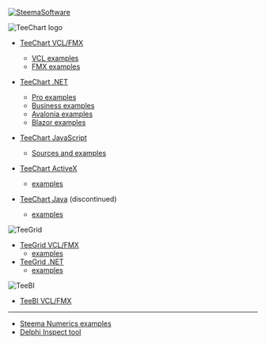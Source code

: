 
[![SteemaSoftware](https://user-images.githubusercontent.com/1788228/148072537-782b51e0-02f4-45dc-a28c-9d7c590c5cc3.png)](https://www.steema.com)

<picture>
  <source media="(prefers-color-scheme: dark)" srcset="https://github-production-user-asset-6210df.s3.amazonaws.com/1788228/274165678-7062ed4e-15a6-4ba2-a263-6ead80000cef.png">
  <img alt="TeeChart logo" src="https://user-images.githubusercontent.com/1788228/148073705-b97d1b13-11b1-46c1-9cf0-dcfe282214f4.png">
</picture>

- [TeeChart VCL/FMX](https://www.steema.com/product/vcl)
  - [VCL examples](https://github.com/Steema/TeeChart-VCL-FMX-Samples/tree/main/VCL)
  - [FMX examples](https://github.com/Steema/TeeChart-VCL-FMX-Samples/tree/main/FMX)
- [TeeChart .NET](https://www.steema.com/product/net)

  - [Pro examples](https://github.com/Steema/TeeChart-NET-Pro-Samples)
  - [Business examples](https://github.com/Steema/TeeChart-NET-Business-Samples)
  - [Avalonia examples](https://github.com/Steema/TeeChart-Avalonia-Samples)
  - [Blazor examples](https://github.com/Steema/TeeChart-NET-Pro-Samples/tree/main/Blazor)

- [TeeChart JavaScript](https://www.steema.com/product/html5)
  - [Sources and examples](https://gitlab.com/Steema/teechartjs)
- [TeeChart ActiveX](https://www.steema.com/product/ax)
  - [examples](https://github.com/Steema/TeeChart-ActiveX-Samples)
- [TeeChart Java](https://www.steema.com/product/java) (discontinued)
  - [examples](https://github.com/Steema/TeeChart-JAVA-Samples)

<picture>
  <source media="(prefers-color-scheme: dark)" srcset="https://github-production-user-asset-6210df.s3.amazonaws.com/1788228/274165672-571dba9e-1e06-456a-a5e7-20936dc92256.png">
  <img alt="TeeGrid" src="https://user-images.githubusercontent.com/1788228/148073636-5d5cb38a-e2bb-4472-97c1-f9e7f2283884.png">
</picture>

- [TeeGrid VCL/FMX](https://www.steema.com/product/gridvcl)
  - [examples](https://github.com/Steema/TeeGrid-VCL-FMX-Samples)
- [TeeGrid .NET](https://www.steema.com/product/gridnet)
  - [examples](https://github.com/Steema/TeeGrid-NET-Samples)

<picture>
  <source media="(prefers-color-scheme: dark)" srcset="https://github.com/user-attachments/assets/31fcc8b9-6d2f-45c0-bd0d-8f5cee460821">
  <img alt="TeeBI" src="https://github.com/user-attachments/assets/5455da0f-7c47-438a-97ee-f32f468700bd">
</picture>

- [TeeBI VCL/FMX](https://github.com/Steema/TeeBI)

---

- [Steema Numerics examples](https://github.com/Steema/Steema-Numerics-Samples)
- [Delphi Inspect tool](https://github.com/Steema/Delphi_Inspect)
